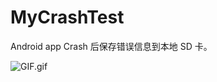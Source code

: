 # MyCrashTest

Android app Crash 后保存错误信息到本地 SD 卡。

![GIF.gif](https://github.com/KonngGN/MyCrashTest/blob/master/GIF.gif)
